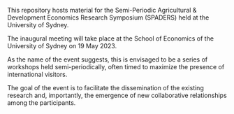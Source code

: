 This repository hosts material for the Semi-Periodic Agricultural &amp; Development Economics Research Symposium (SPADERS) held at the University of Sydney. 

The inaugural meeting will take place at the School of Economics of the University of Sydney on 19 May 2023. 

As the name of the event suggests, this is envisaged to be a series of workshops held semi-periodically, often timed to maximize the presence of international visitors. 

The goal of the event is to facilitate the dissemination of the existing research and, importantly, the emergence of new collaborative relationships among the participants. 
